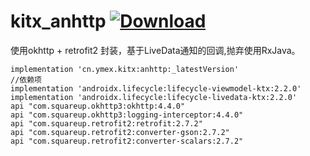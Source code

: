 # kitx_anhttp [ ![Download](https://api.bintray.com/packages/ymex/maven/anhttp/images/download.svg?version=1.2.0) ](https://bintray.com/ymex/maven/anhttp/1.2.0/link)

使用okhttp + retrofit2 封装，基于LiveData通知的回调,抛弃使用RxJava。

```
implementation 'cn.ymex.kitx:anhttp:_latestVersion'
//依赖项
implementation 'androidx.lifecycle:lifecycle-viewmodel-ktx:2.2.0'
implementation 'androidx.lifecycle:lifecycle-livedata-ktx:2.2.0'
api "com.squareup.okhttp3:okhttp:4.4.0"
api "com.squareup.okhttp3:logging-interceptor:4.4.0"
api "com.squareup.retrofit2:retrofit:2.7.2"
api "com.squareup.retrofit2:converter-gson:2.7.2"
api "com.squareup.retrofit2:converter-scalars:2.7.2"
```

